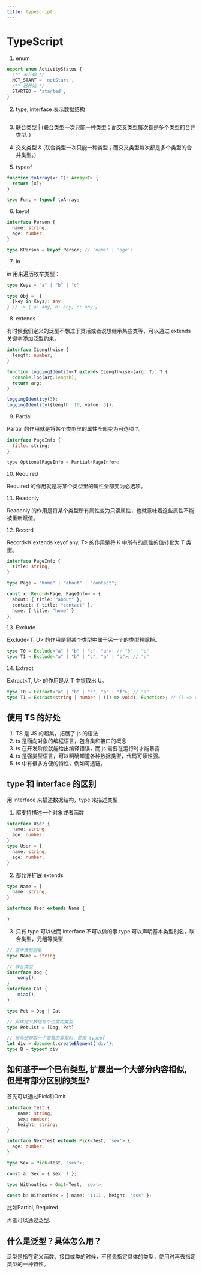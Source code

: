 ```yaml
---
title: typescript
---
```


# TypeScript
1. enum
```ts
export enum ActivityStatus {
  /** 未开始 */
  NOT_START = 'notStart',
  /** 已开始 */
  STARTED = 'started',
}
```
2. type, interface
表示数据结构
```ts
```

3. 联合类型 | (联合类型一次只能一种类型；而交叉类型每次都是多个类型的合并类型。)

4. 交叉类型 & (联合类型一次只能一种类型；而交叉类型每次都是多个类型的合并类型。)

5. typeof
```ts
function toArray(x: T): Array<T> {
  return [x];
}

type Func = typeof toArray;
```
6. keyof
```ts
interface Person {
  name: string;
  age: number;
}

type KPerson = keyof Person; // 'name' | 'age';
```

7. in

in 用来遍历枚举类型：

```ts
type Keys = "a" | "b" | "c"

type Obj =  {
  [key in Keys]: any
} // -> { a: any, b: any, c: any }

```

8. extends 

有时候我们定义的泛型不想过于灵活或者说想继承某些类等，可以通过 extends 关键字添加泛型约束。

```ts
interface ILengthwise {
  length: number;
}

function loggingIdentity<T extends ILengthwise>(arg: T): T {
  console.log(arg.length);
  return arg;
}

loggingIdentity(3);
loggingIdentity({length: 10, value: 3});
```

9.  Partial

Partial<T> 的作用就是将某个类型里的属性全部变为可选项 ?。
```js
interface PageInfo {
  title: string;
}

type OptionalPageInfo = Partial<PageInfo>;
```

10. Required

Required<T> 的作用就是将某个类型里的属性全部变为必选项。

11. Readonly 

Readonly<T> 的作用是将某个类型所有属性变为只读属性，也就意味着这些属性不能被重新赋值。

12. Record 

Record<K extends keyof any, T> 的作用是将 K 中所有的属性的值转化为 T 类型。

```ts
interface PageInfo {
  title: string;
}

type Page = "home" | "about" | "contact";

const x: Record<Page, PageInfo> = {
  about: { title: "about" },
  contact: { title: "contact" },
  home: { title: "home" }
};
```

13.  Exclude

Exclude<T, U> 的作用是将某个类型中属于另一个的类型移除掉。

```ts
type T0 = Exclude<"a" | "b" | "c", "a">; // "b" | "c"
type T1 = Exclude<"a" | "b" | "c", "a" | "b">; // "c"
```

14.  Extract

Extract<T, U> 的作用是从 T 中提取出 U。

```ts
type T0 = Extract<"a" | "b" | "c", "a" | "f">; // "a"
type T1 = Extract<string | number | (() => void), Function>; // () => void

```

## 使用 TS 的好处
1. TS 是 JS 的超集，拓展了 js 的语法
2. ts 是面向对象的编程语言，包含类和接口的概念
3. ts 在开发阶段就能给出编译错误，而 js 需要在运行时才能暴露
4. ts 是强类型语言，可以明确知道各种数据类型，代码可读性强。
5. ts 中有很多方便的特性，例如可选链。

## type 和 interface 的区别
用 interface 来描述数据结构，type 来描述类型

1. 都支持描述一个对象或者函数
```ts
interface User {
  name: string;
  age: number;
}
type User = {
  name: string;
  age: number;
}
```
2. 都允许扩展 extends
```ts
type Name = {
  name: string;
}

interface User extends Name {

}
```
3. 只有 type 可以做而 interface 不可以做的事
type 可以声明基本类型别名，联合类型，元组等类型
```ts
// 基本类型别名
type Name = string

// 联合类型
interface Dog {
    wong();
}
interface Cat {
    miao();
}

type Pet = Dog | Cat

// 具体定义数组每个位置的类型
type PetList = [Dog, Pet]

// 当你想获取一个变量的类型时，使用 typeof
let div = document.createElement('div');
type B = typeof div
```
## 如何基于一个已有类型, 扩展出一个大部分内容相似, 但是有部分区别的类型?
首先可以通过Pick和Omit
```ts
interface Test {
    name: string;
    sex: number;
    height: string;
}

interface NextTest extends Pick<Test, 'sex'> {
  age: number;
}

type Sex = Pick<Test, 'sex'>;

const a: Sex = { sex: 1 };

type WithoutSex = Omit<Test, 'sex'>;

const b: WithoutSex = { name: '1111', height: 'sss' };
```

比如Partial, Required.

再者可以通过泛型.

## 什么是泛型？具体怎么用？
泛型是指在定义函数、接口或类的时候，不预先指定具体的类型，使用时再去指定类型的一种特性。